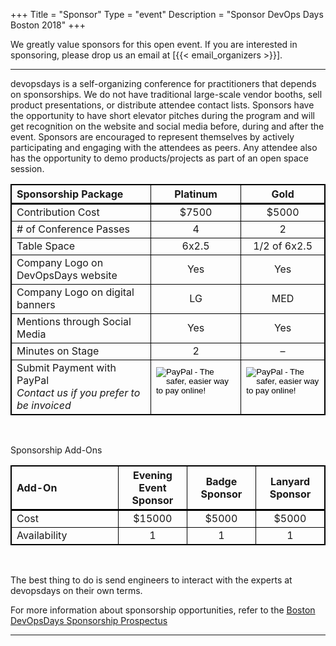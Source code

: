 +++
Title = "Sponsor"
Type = "event"
Description = "Sponsor DevOps Days Boston 2018"
+++

We greatly value sponsors for this open event.  If you are interested in sponsoring, please drop us an email at [{{< email_organizers >}}].

<hr>

devopsdays is a self-organizing conference for practitioners that depends on sponsorships. We do not have traditional large-scale vendor booths, sell product presentations, or distribute attendee contact lists. Sponsors have the opportunity to have short elevator pitches during the program and will get recognition on the website and social media before, during and after the event. Sponsors are encouraged to represent themselves by actively participating and engaging with the attendees as peers. Any attendee also has the opportunity to demo products/projects as part of an open space session.


<style>
  table { border: 1px solid black;}

  th {text-align: center; width: 15%; border: 1px solid black; border-bottom: 3px solid black;}
  td {border: 1px solid black; text-align: center;}
  .firstcol { width: 25%; text-align: left;}
</style>

<table>
<thead>
<tr>
<th class='firstcol'>Sponsorship Package</th>
<th> Platinum</th>
<th> Gold</th>
</tr>
</thead>

<tbody>
<tr>
<td class='firstcol'>Contribution Cost</td>
<td>$7500</td>
<td>$5000</td>
</tr>

<tr>
<td class='firstcol'># of Conference Passes</td>
<td>4</td>
<td>2</td>
</tr>

<tr>
<td class='firstcol'>Table Space</td>
<td>6x2.5</td>
<td>1/2 of 6x2.5</td>
</tr>

<tr>
<td class='firstcol'>Company Logo on DevOpsDays website</td>
<td>Yes</td>
<td>Yes</td>
</tr>

<tr>
<td class='firstcol'>Company Logo on digital banners</td>
<td>LG</td>
<td>MED</td>
</tr>

<tr>
<td class='firstcol'>Mentions through Social Media</td>
<td>Yes</td>
<td>Yes</td>
</tr>

<tr>
<td class='firstcol'>Minutes on Stage</td>
<td>2</td>
<td>&ndash;</td>
</tr>

<tr>
<td class='firstcol'>Submit Payment with PayPal<br><i>Contact us if you prefer to be invoiced</i></td>
<td><form action="https://www.paypal.com/cgi-bin/webscr" method="post" target="_top">
<input type="hidden" name="cmd" value="_s-xclick">
<input type="hidden" name="hosted_button_id" value="P2AMSYE93YAX6">
<input type="image" src="https://www.paypalobjects.com/en_US/i/btn/btn_paynow_LG.gif" border="0" name="submit" alt="PayPal - The safer, easier way to pay online!">
<img alt="" border="0" src="https://www.paypalobjects.com/en_US/i/scr/pixel.gif" width="1" height="1">
</form></td>
<td><form action="https://www.paypal.com/cgi-bin/webscr" method="post" target="_top">
<input type="hidden" name="cmd" value="_s-xclick">
<input type="hidden" name="hosted_button_id" value="F7E8E9ZKAZEM8">
<input type="image" src="https://www.paypalobjects.com/en_US/i/btn/btn_paynow_LG.gif" border="0" name="submit" alt="PayPal - The safer, easier way to pay online!">
<img alt="" border="0" src="https://www.paypalobjects.com/en_US/i/scr/pixel.gif" width="1" height="1">
</form></td>
</tr>

</tbody>
</table>

<br>

Sponsorship Add-Ons

<table>
<thead>
<tr>
<th class='firstcol'>Add-On</th>
<th>Evening Event Sponsor</th>
<th>Badge Sponsor</th>
<th>Lanyard Sponsor</th>
</tr>
</thead>

<tbody>
<tr>
<td class='firstcol'>Cost</td>
<td>$15000</td>
<td>$5000</td>
<td>$5000</td>
</tr>


<tr>
<td class='firstcol'>Availability</td>
<td>1</td>
<td>1</td>
<td>1</td>
</tr>

</tbody>
</table>

<br>


The best thing to do is send engineers to interact with the experts at devopsdays on their own terms.

For more information about sponsorship opportunities, refer to the [Boston DevOpsDays Sponsorship Prospectus](/events/2018-boston/DevOpsDaysSponsorProspectus2018.pdf)


<!--
<hr/>

<div style="width:590px">
<table border=1 cellspacing=1>
  <tr>
    <th><i>packages</i></th>
    <th><center><b><u>Bronze<br />1000 usd</u></center></b></th>
    <th><center><b><u>Silver<br />3000 usd</u></center></b></th>
    <th><center><b><u>Gold<br />5000 usd</u></center></b></th>
    <th></th>
  </tr>
<tr><td>2 included tickets</td><td bgcolor="gold">&nbsp;</td><td bgcolor="gold">&nbsp;</td><td bgcolor="gold">&nbsp;</td></tr>
<tr><td>logo on event website</td><td bgcolor="gold">&nbsp;</td><td bgcolor="gold">&nbsp;</td><td bgcolor="gold">&nbsp;</td></tr>
<tr><td>logo on shared slide, rotating during breaks</td><td bgcolor="gold">&nbsp;</td><td bgcolor="gold">&nbsp;</td><td bgcolor="gold">&nbsp;</td></tr>
<tr><td>logo on all email communication</td><td>&nbsp;</td><td bgcolor="gold">&nbsp;</td><td bgcolor="gold">&nbsp;</td></tr>
<tr><td>logo on its own slide, rotating during breaks</td><td>&nbsp;</td><td bgcolor="gold">&nbsp;</td><td bgcolor="gold">&nbsp;</td></tr>
<tr><td>1 minute pitch to full audience (including streaming audience)</td><td>&nbsp;</td><td>&nbsp;</td><td bgcolor="gold">&nbsp;</td></tr></tr>
<tr><td>2 additional tickets (4 in total)</td><td>&nbsp;</td><td bgcolor="gold">&nbsp;</td><td>&nbsp;</td></tr>
<tr><td>4 additional tickets (6 in total)</td><td>&nbsp;</td><td>&nbsp;</td><td bgcolor="gold">&nbsp;</td></tr>
<tr><td>shared table for swag</td><td>&nbsp;</td><td bgcolor="gold">&nbsp;</td><td>&nbsp;</td></tr>
<tr><td>booth/table space</td><td>&nbsp;</td><td>&nbsp;</td><td bgcolor="gold">&nbsp;</td></tr>
</table>
<hr/>
There are also opportunities for exclusive special sponsorships. We'll have sponsors for various events with special privileges for the sponsors of these events. If you are interested in special sponsorships or have a creative idea about how you can support the event, send us an email.
<br/>
<br/>

<br>
<br>
<table border=1 cellspacing=1>
  <tr>
    <th><i>Sponsor FAQ</i></th>
    <th><center><b>Answers to questions frequently asked by sponsors&nbsp;&nbsp;&nbsp;&nbsp;&nbsp;&nbsp;&nbsp;&nbsp;&nbsp;&nbsp;&nbsp;&nbsp;&nbsp;&nbsp;&nbsp;&nbsp;&nbsp;&nbsp;&nbsp;&nbsp;&nbsp;&nbsp;&nbsp;&nbsp;&nbsp;&nbsp;&nbsp;&nbsp;&nbsp;&nbsp;&nbsp;&nbsp;&nbsp;&nbsp;&nbsp;&nbsp;&nbsp;&nbsp;&nbsp;&nbsp;&nbsp;&nbsp;&nbsp;&nbsp;&nbsp;&nbsp;&nbsp;&nbsp;&nbsp;</center></b></th>
    <th></th>
  </tr>
<tr><td>What dates/times can we set up and tear down?</td><td></td></tr>
<tr><td>How do we ship to the venue?</td><td></td></tr>
<tr><td>How do we ship from the venue?</td><td></td></tr>
<tr><td>Whom should we send?</td><td></td></tr>
<tr><td>What should we expect regarding electricity? (how much, any fees, etc)</td><td></td></tr>
<tr><td>What should we expect regarding WiFi? (how much, any fees, etc)</td><td></td></tr>
<tr><td>How do we order additional A/V equipment?</td><td></td></tr>
<tr><td>Additional important details</td><td></td></tr>
</table>
</div>

-->
<hr/>
